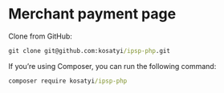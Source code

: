 # Merchant payment page

Clone from GitHub:

```cmd
git clone git@github.com:kosatyi/ipsp-php.git
```

If you’re using Composer, you can run the following command:

```cmd
composer require kosatyi/ipsp-php
```
